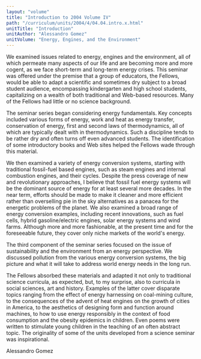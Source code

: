 ```yaml
---
layout: "volume"
title: "Introduction to 2004 Volume IV"
path: "/curriculum/units/2004/4/04.04.intro.x.html"
unitTitle: "Introduction"
unitAuthor: "Alessandro Gomez"
unitVolume: "Energy, Engines, and the Environment"
---
```

<body>
<p>
  We examined issues related to energy, engines and the environment, all of which permeate many aspects of our life and are becoming more and more cogent, as we face short-term and long-term energy crises. This seminar was offered under the premise that a group of educators, the Fellows, would be able to adapt a scientific and sometimes dry subject to a broad student audience, encompassing kindergarten and high school students, capitalizing on a wealth of both traditional and Web-based resources. Many of the Fellows had little or no science background.
 </p>
<p>
  The seminar series began considering energy fundamentals. Key concepts included various forms of energy, work and heat as energy transfer, conservation of energy, first and second laws of thermodynamics, all of which are typically dealt with in thermodynamics. Such a discipline tends to be rather dry and often turns off even advanced students. The identification of some introductory books and Web sites helped the Fellows wade through this material.
 </p>
<p>
  We then examined a variety of energy conversion systems, starting with traditional fossil-fuel based engines, such as steam engines and internal combustion engines, and their cycles. Despite the press coverage of new and revolutionary approaches, I believe that fossil fuel energy systems will be the dominant source of energy for at least several more decades. In the near term, efforts should be made to make it cleaner and more efficient rather than overselling pie in the sky alternatives as a panacea for the energetic problems of the planet. We also examined a broad range of energy conversion examples, including recent innovations, such as fuel cells, hybrid gasoline/electric engines, solar energy systems and wind farms. Although more and more fashionable, at the present time and for the foreseeable future, they cover only niche markets of the world's energy.
 </p>
<p>
  The third component of the seminar series focused on the issue of sustainability and the environment from an energy perspective. We discussed pollution from the various energy conversion systems, the big picture and what it will take to address world energy needs in the long run.
 </p>
<p>
  The Fellows absorbed these materials and adapted it not only to traditional science curricula, as expected, but, to my surprise, also to curricula in social sciences, art and history. Examples of the latter cover disparate topics ranging from the effect of energy harnessing on coal-mining culture, to the consequences of the advent of heat engines on the growth of cities in America, to the aesthetics of designing form and function around machines, to how to use energy responsibly in the context of food consumption and the obesity epidemics in children. Even poems were written to stimulate young children in the teaching of an often abstract topic. The originality of some of the units developed from a science seminar was inspirational.
 </p>
<p>
  Alessandro Gomez
 </p>

</body>